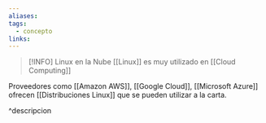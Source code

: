 ```yaml
---
aliases: 
tags:
  - concepto
links:
---
```

>[!INFO] Linux en la Nube
>[[Linux]] es muy utilizado en [[Cloud Computing]]

Proveedores como [[Amazon AWS]], [[Google Cloud]], [[Microsoft Azure]] ofrecen [[Distribuciones Linux]] que se pueden utilizar a la carta.

^descripcion

